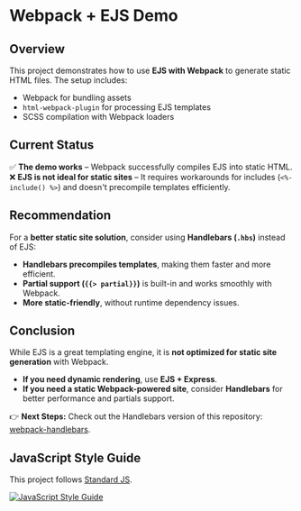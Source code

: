 # Webpack + EJS Demo

## Overview
This project demonstrates how to use **EJS with Webpack** to generate static HTML files. The setup includes:
- Webpack for bundling assets
- `html-webpack-plugin` for processing EJS templates
- SCSS compilation with Webpack loaders

## Current Status
✅ **The demo works** – Webpack successfully compiles EJS into static HTML.
❌ **EJS is not ideal for static sites** – It requires workarounds for includes (`<%- include() %>`) and doesn't precompile templates efficiently.

## Recommendation
For a **better static site solution**, consider using **Handlebars (`.hbs`)** instead of EJS:
- **Handlebars precompiles templates**, making them faster and more efficient.
- **Partial support (`{{> partial}}`)** is built-in and works smoothly with Webpack.
- **More static-friendly**, without runtime dependency issues.

## Conclusion
While EJS is a great templating engine, it is **not optimized for static site generation** with Webpack. 

- **If you need dynamic rendering**, use **EJS + Express**.
- **If you need a static Webpack-powered site**, consider **Handlebars** for better performance and partials support.

👉 **Next Steps:** Check out the Handlebars version of this repository: [webpack-handlebars](https://github.com/steven2k2/webpack-handlebars).

## JavaScript Style Guide
This project follows [Standard JS](https://standardjs.com/).

[![JavaScript Style Guide](https://cdn.rawgit.com/standard/standard/master/badge.svg)](https://github.com/standard/standard)

